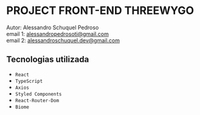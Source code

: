 # PROJECT FRONT-END THREEWYGO

Autor: Alessandro Schuquel Pedroso  
email 1: alessandropedrosoti@gmail.com  
email 2: alessandroschuquel.dev@gmail.com

## Tecnologias utilizada

- `React`
- `TypeScript`
- `Axios`
- `Styled Components`
- `React-Router-Dom`
- `Biome`
